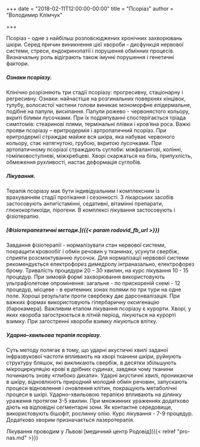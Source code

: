 +++
date = "2018-02-11T12:00:00-00:00"
title = "Псоріаз"
author = "Володимир Клімчук"

+++

Псоріаз – одне з найбільш розповсюджених хронічних захворювань шкіри. Серед причин виникнення цієї хвороби - дисфункція нервової системи, стреси, ендокринопатії і порушення обмінних процесів. Визначальну роль відіграють також імунні порушення і генетичні фактори.
 
##### Ознаки псоріазу.

Клінічно розрізняють три стадії псоріазу: прогресивну, стаціонарну і регресивну. Ознаки: найчастіше на розгинальних поверхнях кінцівок, тулубу, волосистої частини голови виникає мономорфне епідермальне, подібне на папули, висипання. Папули рожево - червонястого кольору, вкриті білими лусочками. При їх подряпуванні спостерігається тріада симптомів: стеаринові плями, термінальні плівки і кров’яна роса. Важкі прояви псоріазу – еритродермія і артропатичний псоріаз. При еритродермії страждає майже вся шкіра, яка набуває червоного кольору, стає натягнутою, грубою, вкритою лусочками. При артопатичному псоріазі страждають суглоби: міжфалангові, колінні, гомілковоступневі, міжхребцеві. Хворі скаржаться на біль, припухлість, обмеження рухливості, настає деформація суглобів.

##### Лікування.

Терапія псоріазу має бути індивідуальним і комплексним із врахуванням стадії протікання і сезонності. З лікарських засобів застосовують антигістамінні, седативні, вітамінні препарати, глюкокортикоїди, пірогени. В комплексі лікування застосовують і фізіотерапію.

##### [Фізіотерапевтичні методи.]({{< param   rodovid_fb_url >}})

Завдання фізіотерапії - нормалізувати стан нервової системи, покращити кровообіг і обмін речовин у тканинах, усунути свербіж, сприяти розсмоктуванню лусочок. Для нормалізації нервової системи рекомендується електрофорез димедролу інтраназально, електрофорез брому. Тривалість процедури 20 – 30 хвилин, на курс лікування 10 - 15 процедур. При зимовій формі захворювання використовують ультрафіолетове опромінення: загальне - по прискореній схемі - 12 процедур, місцеве - в еритемних зонах полями по три тури на одне поле. Хороші результати проти свербежу дає дарсонвалізація. При важких формах використовують гіпербаричну оксигенацію (барокамера).  Важливим етапом лікування псоріазу є курорти. Хворі, у яких хвороба загострюється в літній період, лікуються на курорті взимку. При загостренні хвороби взимку лікуються влітку.

##### Ударно–хвильова терапія псоріазу.

Суть методу полягає в тому, що ударні акустичні хвилі заданої інфразвукової частоти впливають на хворі тканини шкіри, руйнують структуру бляшок, які викликають свербіж, в десятки збільшують мікроциркуляцію крові в дрібних судинах, завдяки чому тканини починають знову «глибоко дихати». Ударні акустичні хвилі, проникаючи в шкіру, відновлюють природний молодий обмін речовин, запускають процеси відновлення і оновлення клітин, покращують метаболічні процеси в шкірі. Ударно–хвильовою терапією впливають на ділянку ураження протягом 3-5 хвилин. При множинних ураженнях додатково діють на відповідні сегментарні зони. Як контактне середовище, використовують бішофіт, рослинну олію. Курс лікування - 7-9 процедур. Додатково хворим призначається лазеротерапія.

Лікування проводим у Львові   [медичний центр Родовід]({{< relref "pro-nas.md" >}}) 
